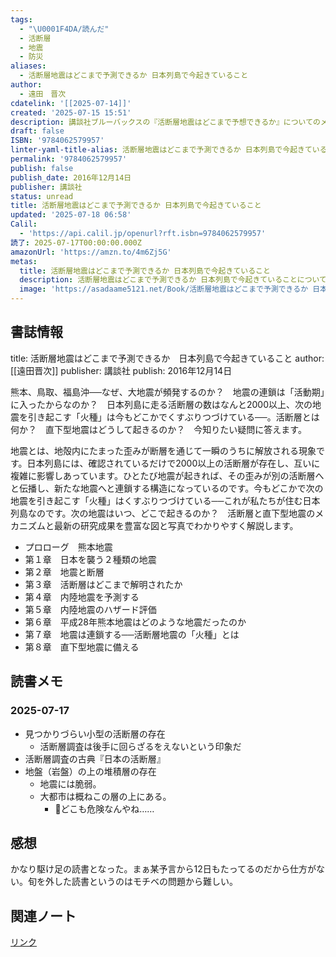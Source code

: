 ```yaml
---
tags:
  - "\U0001F4DA/読んだ"
  - 活断層
  - 地震
  - 防災
aliases:
  - 活断層地震はどこまで予測できるか 日本列島で今起きていること
author:
  - 遠田　晋次
cdatelink: '[[2025-07-14]]'
created: '2025-07-15 15:51'
description: 講談社ブルーバックスの『活断層地震はどこまで予想できるか』についてのメモ、感想
draft: false
ISBN: '9784062579957'
linter-yaml-title-alias: 活断層地震はどこまで予測できるか 日本列島で今起きていること
permalink: '9784062579957'
publish: false
publish_date: 2016年12月14日
publisher: 講談社
status: unread
title: 活断層地震はどこまで予測できるか 日本列島で今起きていること
updated: '2025-07-18 06:58'
Calil:
  - 'https://api.calil.jp/openurl?rft.isbn=9784062579957'
読了: 2025-07-17T00:00:00.000Z
amazonUrl: 'https://amzn.to/4m6Zj5G'
metas:
  title: 活断層地震はどこまで予測できるか 日本列島で今起きていること
  description: 活断層地震はどこまで予測できるか 日本列島で今起きていることについてのページです。
  image: 'https://asadaame5121.net/Book/活断層地震はどこまで予測できるか 日本列島で今起きていること.png'
---
```

## 書誌情報
title: 活断層地震はどこまで予測できるか　日本列島で今起きていること
author: [[遠田晋次]]
publisher: 講談社
publish: 2016年12月14日

熊本、鳥取、福島沖──なぜ、大地震が頻発するのか？　地震の連鎖は「活動期」に入ったからなのか？　日本列島に走る活断層の数はなんと2000以上、次の地震を引き起こす「火種」は今もどこかでくすぶりつづけている──。活断層とは何か？　直下型地震はどうして起きるのか？　今知りたい疑問に答えます。

地震とは、地殻内にたまった歪みが断層を通じて一瞬のうちに解放される現象です。日本列島には、確認されているだけで2000以上の活断層が存在し、互いに複雑に影響しあっています。ひとたび地震が起きれば、その歪みが別の活断層へと伝播し、新たな地震へと連鎖する構造になっているのです。今もどこかで次の地震を引き起こす「火種」はくすぶりつづけている──これが私たちが住む日本列島なのです。次の地震はいつ、どこで起きるのか？　活断層と直下型地震のメカニズムと最新の研究成果を豊富な図と写真でわかりやすく解説します。
- プロローグ　熊本地震
- 第１章　日本を襲う２種類の地震
- 第２章　地震と断層
- 第３章　活断層はどこまで解明されたか
- 第４章　内陸地震を予測する
- 第５章　内陸地震のハザード評価
- 第６章　平成28年熊本地震はどのような地震だったのか
- 第７章　地震は連鎖する──活断層地震の「火種」とは
- 第８章　直下型地震に備える

## 読書メモ
### 2025-07-17
- 見つかりづらい小型の活断層の存在
	- 活断層調査は後手に回らざるをえないという印象だ
- 活断層調査の古典『日本の活断層』
- 地盤（岩盤）の上の堆積層の存在
	- 地震には脆弱。
	- 大都市は概ねこの層の上にある。
		- 💭どこも危険なんやね……
## 感想
かなり駆け足の読書となった。まぁ某予言から12日もたってるのだから仕方がない。旬を外した読書というのはモチベの問題から難しい。

## 関連ノート

<a href="https://asadaame5121.net/9784062579957" class="u-url">リンク</a>
